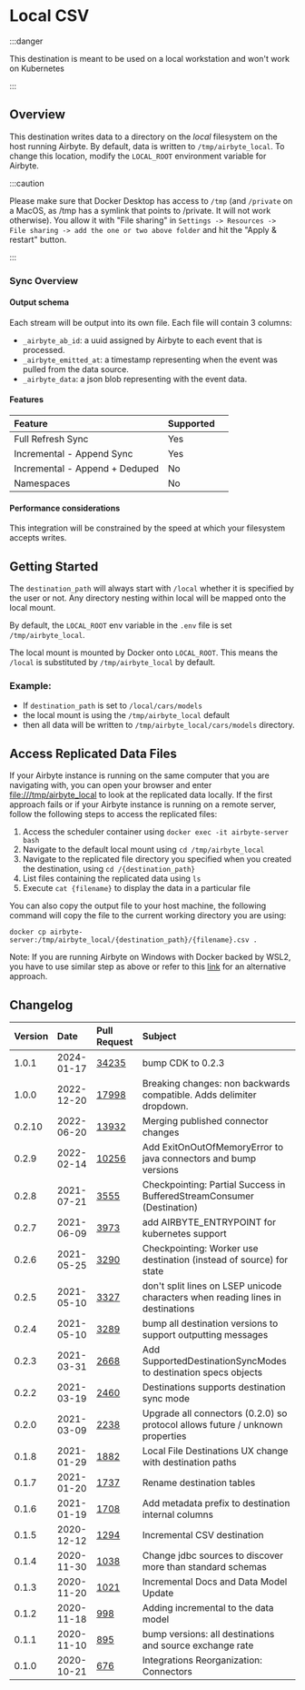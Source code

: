 # Local CSV

:::danger

This destination is meant to be used on a local workstation and won't work on Kubernetes

:::

## Overview

This destination writes data to a directory on the _local_ filesystem on the host running Airbyte. By default, data is written to `/tmp/airbyte_local`. To change this location, modify the `LOCAL_ROOT` environment variable for Airbyte.

:::caution

Please make sure that Docker Desktop has access to `/tmp` (and `/private` on a MacOS, as /tmp has a symlink that points to /private. It will not work otherwise). You allow it with "File sharing" in `Settings -> Resources -> File sharing -> add the one or two above folder` and hit the "Apply & restart" button.

:::

### Sync Overview

#### Output schema

Each stream will be output into its own file. Each file will contain 3 columns:

- `_airbyte_ab_id`: a uuid assigned by Airbyte to each event that is processed.
- `_airbyte_emitted_at`: a timestamp representing when the event was pulled from the data source.
- `_airbyte_data`: a json blob representing with the event data.

#### Features

| Feature                        | Supported |     |
| :----------------------------- | :-------- | :-- |
| Full Refresh Sync              | Yes       |     |
| Incremental - Append Sync      | Yes       |     |
| Incremental - Append + Deduped | No        |     |
| Namespaces                     | No        |     |

#### Performance considerations

This integration will be constrained by the speed at which your filesystem accepts writes.

## Getting Started

The `destination_path` will always start with `/local` whether it is specified by the user or not. Any directory nesting within local will be mapped onto the local mount.

By default, the `LOCAL_ROOT` env variable in the `.env` file is set `/tmp/airbyte_local`.

The local mount is mounted by Docker onto `LOCAL_ROOT`. This means the `/local` is substituted by `/tmp/airbyte_local` by default.

### Example:

- If `destination_path` is set to `/local/cars/models`
- the local mount is using the `/tmp/airbyte_local` default
- then all data will be written to `/tmp/airbyte_local/cars/models` directory.

## Access Replicated Data Files

If your Airbyte instance is running on the same computer that you are navigating with, you can open your browser and enter [file:///tmp/airbyte_local](file:///tmp/airbyte_local) to look at the replicated data locally. If the first approach fails or if your Airbyte instance is running on a remote server, follow the following steps to access the replicated files:

1. Access the scheduler container using `docker exec -it airbyte-server bash`
2. Navigate to the default local mount using `cd /tmp/airbyte_local`
3. Navigate to the replicated file directory you specified when you created the destination, using `cd /{destination_path}`
4. List files containing the replicated data using `ls`
5. Execute `cat {filename}` to display the data in a particular file

You can also copy the output file to your host machine, the following command will copy the file to the current working directory you are using:

```text
docker cp airbyte-server:/tmp/airbyte_local/{destination_path}/{filename}.csv .
```

Note: If you are running Airbyte on Windows with Docker backed by WSL2, you have to use similar step as above or refer to this [link](/integrations/locating-files-local-destination.md) for an alternative approach.

## Changelog

| Version | Date       | Pull Request                                             | Subject                                                                         |
| :------ | :--------- | :------------------------------------------------------- | :------------------------------------------------------------------------------ |
| 1.0.1    | 2024-01-17 | [34235](https://github.com/airbytehq/airbyte/pull/34235) | bump CDK to 0.2.3 |
| 1.0.0   | 2022-12-20 | [17998](https://github.com/airbytehq/airbyte/pull/17998) | Breaking changes: non backwards compatible. Adds delimiter dropdown.            |
| 0.2.10  | 2022-06-20 | [13932](https://github.com/airbytehq/airbyte/pull/13932) | Merging published connector changes                                             |
| 0.2.9   | 2022-02-14 | [10256](https://github.com/airbytehq/airbyte/pull/10256) | Add ExitOnOutOfMemoryError to java connectors and bump versions                 |
| 0.2.8   | 2021-07-21 | [3555](https://github.com/airbytehq/airbyte/pull/3555)   | Checkpointing: Partial Success in BufferedStreamConsumer (Destination)          |
| 0.2.7   | 2021-06-09 | [3973](https://github.com/airbytehq/airbyte/pull/3973)   | add AIRBYTE_ENTRYPOINT for kubernetes support                                   |
| 0.2.6   | 2021-05-25 | [3290](https://github.com/airbytehq/airbyte/pull/3290)   | Checkpointing: Worker use destination (instead of source) for state             |
| 0.2.5   | 2021-05-10 | [3327](https://github.com/airbytehq/airbyte/pull/3327)   | don't split lines on LSEP unicode characters when reading lines in destinations |
| 0.2.4   | 2021-05-10 | [3289](https://github.com/airbytehq/airbyte/pull/3289)   | bump all destination versions to support outputting messages                    |
| 0.2.3   | 2021-03-31 | [2668](https://github.com/airbytehq/airbyte/pull/2668)   | Add SupportedDestinationSyncModes to destination specs objects                  |
| 0.2.2   | 2021-03-19 | [2460](https://github.com/airbytehq/airbyte/pull/2460)   | Destinations supports destination sync mode                                     |
| 0.2.0   | 2021-03-09 | [2238](https://github.com/airbytehq/airbyte/pull/2238)   | Upgrade all connectors (0.2.0) so protocol allows future / unknown properties   |
| 0.1.8   | 2021-01-29 | [1882](https://github.com/airbytehq/airbyte/pull/1882)   | Local File Destinations UX change with destination paths                        |
| 0.1.7   | 2021-01-20 | [1737](https://github.com/airbytehq/airbyte/pull/1737)   | Rename destination tables                                                       |
| 0.1.6   | 2021-01-19 | [1708](https://github.com/airbytehq/airbyte/pull/1708)   | Add metadata prefix to destination internal columns                             |
| 0.1.5   | 2020-12-12 | [1294](https://github.com/airbytehq/airbyte/pull/1294)   | Incremental CSV destination                                                     |
| 0.1.4   | 2020-11-30 | [1038](https://github.com/airbytehq/airbyte/pull/1038)   | Change jdbc sources to discover more than standard schemas                      |
| 0.1.3   | 2020-11-20 | [1021](https://github.com/airbytehq/airbyte/pull/1021)   | Incremental Docs and Data Model Update                                          |
| 0.1.2   | 2020-11-18 | [998](https://github.com/airbytehq/airbyte/pull/998)     | Adding incremental to the data model                                            |
| 0.1.1   | 2020-11-10 | [895](https://github.com/airbytehq/airbyte/pull/895)     | bump versions: all destinations and source exchange rate                        |
| 0.1.0   | 2020-10-21 | [676](https://github.com/airbytehq/airbyte/pull/676)     | Integrations Reorganization: Connectors                                         |
